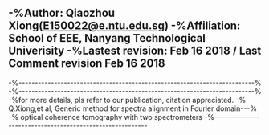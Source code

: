 -%Author: Qiaozhou Xiong(E150022@e.ntu.edu.sg)
-%Affiliation: School of EEE, Nanyang Technological Univerisity
-%Lastest revision: Feb 16 2018 / Last Comment revision Feb 16 2018
-
-%-------------------------------------------------------------------------%
-%-------------------------------------------------------------------------%
-%for more details, pls refer to our publication, citation appreciated.
-% Q.Xiong,et al, Generic method for spectra alignment in Fourier domain---%
-% optical coherence tomography with two spectrometers
-%---------------------------------------------------------
